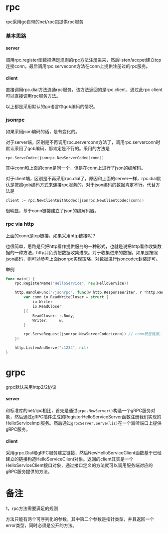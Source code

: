 # rpc

rpc采用go自带的net/rpc包提供rpc服务

### 基本思路

#### server

调用rpc.register函数把满足规则的rpc方法注册进来，然后listen/accpet建立tcp连接conn，最后调用rpc.serveconn方法在conn上提供注册过的rpc服务。

#### client

直接调用rpc.dial方法连通rpc服务，该方法返回的是rpc client，通过此rpc client可以直接调用rpc服务方法。

以上都是采用默认的go语言中gob编码的情况。

### jsonrpc

如果采用json编码的话，是有变化的。

对于server端，区别是不再调用rpc.serverconn方法了，调用rpc.serverconn时默认采用了gob编码，那肯定是不行的。采用的方法是

```go
rpc.ServeCodec(jsonrpc.NewServerCodec(conn))
```

其中conn和上面的conn是同一个，但是在conn上进行了json的编解码。

对于client端，区别是不再采用rpc.dial了，原因和上面的server一样，rpc.dial默认是按照gob编码方式来连接rpc服务的，对于json编码的数据肯定不行。代替方法是

```go
client := rpc.NewClientWithCodec(jsonrpc.NewClientCodec(conn))
```

很明显，基于conn链接建立了json的编解码器。

### rpc via http

上面的conn是tcp链接，如果采用http链接呢？

也很简单，思路是只把http看作提供服务的一种形式，也就是说把http看作收集数据的一种方法，http只负责把数据收集进来。对于收集进来的数据，如果是按照json编码，则可以参考上面jsonrpc实现策略，对数据进行jsoncodec封装即可。

举例

```go
func main() {
    rpc.RegisterName("HelloService", new(HelloService))

    http.HandleFunc("/jsonrpc", func(w http.ResponseWriter, r *http.Request) {
        var conn io.ReadWriteCloser = struct {
            io.Writer
            io.ReadCloser
        }{
            ReadCloser: r.Body,
            Writer:     w,
        }

        rpc.ServeRequest(jsonrpc.NewServerCodec(conn)) // conn既是链接，也是数据，因为数据绑定在了链接上
    })

    http.ListenAndServe(":1234", nil)
}
```

# grpc

grpc默认采用http2/2协议

#### server

和标准库的net/rpc相比，首先是通过`grpc.NewServer()`构造一个gRPC服务对象，然后通过gRPC插件生成的RegisterHelloServiceServer函数注册我们实现的HelloServiceImpl服务。然后通过`grpcServer.Serve(lis)`在一个监听端口上提供gRPC服务。

#### client

采用grpc.Dial和gRPC服务建立链接，然后NewHelloServiceClient函数基于已经建立的链接构造HelloServiceClient对象。返回的client其实是一个HelloServiceClient接口对象，通过接口定义的方法就可以调用服务端对应的gRPC服务提供的方法。

# 备注

1，rpc方法需要满足的规则

方法只能有两个可序列化的参数，其中第二个参数是指针类型，并且返回一个error类型，同时必须是公开的方法。

